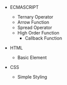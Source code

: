 - ECMASCRIPT
    - Ternary Operator
    - Arrow Function
    - Spread Operator
    - High Order Function
        - Callback Function

- HTML
    - Basic Element
- CSS
    - Simple Styling